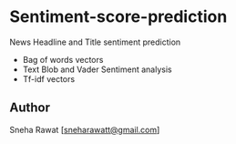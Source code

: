 # Sentiment-score-prediction
News Headline and Title sentiment prediction
- Bag of words vectors
- Text Blob and Vader Sentiment analysis
- Tf-idf vectors

## Author
Sneha Rawat [sneharawatt@gmail.com]
